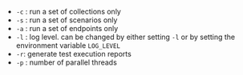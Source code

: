 * `-c` : run a set of collections only
* `-s` : run a set of scenarios only
* `-a` : run a set of endpoints only
* `-l` : log level. can be changed by either setting `-l` or by setting the environment variable `LOG_LEVEL`
* `-r`: generate test execution reports
* `-p` : number of parallel threads

